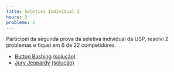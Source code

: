 ```yaml
---
title: Seletiva Individual 2
hours: 3
problems: 2
---
```


Participei da segunda prova da seletiva individual da USP, resolvi 2 problemas e fiquei
em 6 de 22 competidores.

- [Button Bashing](https://open.kattis.com/problems/buttonbashing) [(solução)](https://github.com/gabrielrussoc/competitive-programming/blob/2c5373074b1479d2e4f0709792425d232f573092/kattis/buttonbashing.cpp)
- [Jury Jeopardy](https://open.kattis.com/problems/juryjeopardy) [(solução)](https://github.com/gabrielrussoc/competitive-programming/blob/2c5373074b1479d2e4f0709792425d232f573092/kattis/juryjeopardy.cpp)
